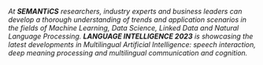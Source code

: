 *At ___SEMANTiCS___ researchers, industry experts and business leaders can develop a thorough understanding of trends and application scenarios in the fields of Machine Learning, Data Science, Linked Data and Natural Language Processing.  ___LANGUAGE INTELLIGENCE 2023___ is showcasing the latest developments in Multilingual Artificial Intelligence: speech interaction, deep meaning processing and multilingual communication and cognition.*